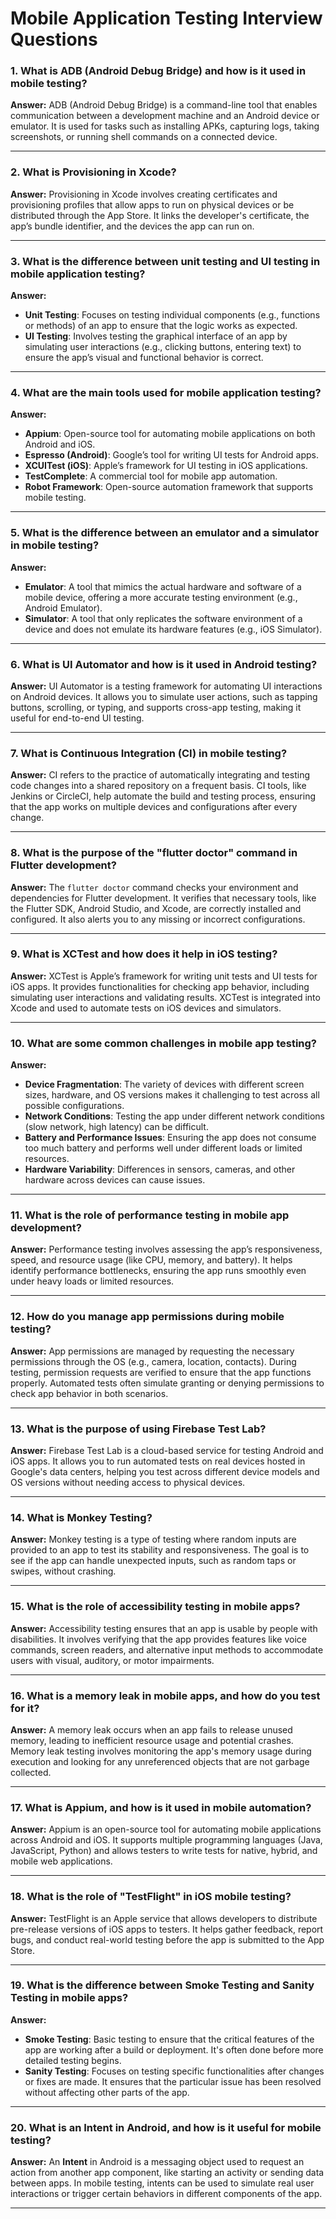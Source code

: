 # Mobile Application Testing Interview Questions

### 1. **What is ADB (Android Debug Bridge) and how is it used in mobile testing?**

**Answer:**
ADB (Android Debug Bridge) is a command-line tool that enables communication between a development machine and an Android device or emulator. It is used for tasks such as installing APKs, capturing logs, taking screenshots, or running shell commands on a connected device.

---

### 2. **What is Provisioning in Xcode?**

**Answer:**
Provisioning in Xcode involves creating certificates and provisioning profiles that allow apps to run on physical devices or be distributed through the App Store. It links the developer's certificate, the app’s bundle identifier, and the devices the app can run on.

---

### 3. **What is the difference between unit testing and UI testing in mobile application testing?**

**Answer:**
- **Unit Testing**: Focuses on testing individual components (e.g., functions or methods) of an app to ensure that the logic works as expected.
- **UI Testing**: Involves testing the graphical interface of an app by simulating user interactions (e.g., clicking buttons, entering text) to ensure the app’s visual and functional behavior is correct.

---

### 4. **What are the main tools used for mobile application testing?**

**Answer:**
- **Appium**: Open-source tool for automating mobile applications on both Android and iOS.
- **Espresso (Android)**: Google’s tool for writing UI tests for Android apps.
- **XCUITest (iOS)**: Apple’s framework for UI testing in iOS applications.
- **TestComplete**: A commercial tool for mobile app automation.
- **Robot Framework**: Open-source automation framework that supports mobile testing.

---

### 5. **What is the difference between an emulator and a simulator in mobile testing?**

**Answer:**
- **Emulator**: A tool that mimics the actual hardware and software of a mobile device, offering a more accurate testing environment (e.g., Android Emulator).
- **Simulator**: A tool that only replicates the software environment of a device and does not emulate its hardware features (e.g., iOS Simulator).

---

### 6. **What is UI Automator and how is it used in Android testing?**

**Answer:**
UI Automator is a testing framework for automating UI interactions on Android devices. It allows you to simulate user actions, such as tapping buttons, scrolling, or typing, and supports cross-app testing, making it useful for end-to-end UI testing.

---

### 7. **What is Continuous Integration (CI) in mobile testing?**

**Answer:**
CI refers to the practice of automatically integrating and testing code changes into a shared repository on a frequent basis. CI tools, like Jenkins or CircleCI, help automate the build and testing process, ensuring that the app works on multiple devices and configurations after every change.

---

### 8. **What is the purpose of the "flutter doctor" command in Flutter development?**

**Answer:**
The `flutter doctor` command checks your environment and dependencies for Flutter development. It verifies that necessary tools, like the Flutter SDK, Android Studio, and Xcode, are correctly installed and configured. It also alerts you to any missing or incorrect configurations.

---

### 9. **What is XCTest and how does it help in iOS testing?**

**Answer:**
XCTest is Apple’s framework for writing unit tests and UI tests for iOS apps. It provides functionalities for checking app behavior, including simulating user interactions and validating results. XCTest is integrated into Xcode and used to automate tests on iOS devices and simulators.

---

### 10. **What are some common challenges in mobile app testing?**

**Answer:**
- **Device Fragmentation**: The variety of devices with different screen sizes, hardware, and OS versions makes it challenging to test across all possible configurations.
- **Network Conditions**: Testing the app under different network conditions (slow network, high latency) can be difficult.
- **Battery and Performance Issues**: Ensuring the app does not consume too much battery and performs well under different loads or limited resources.
- **Hardware Variability**: Differences in sensors, cameras, and other hardware across devices can cause issues.

---

### 11. **What is the role of performance testing in mobile app development?**

**Answer:**
Performance testing involves assessing the app’s responsiveness, speed, and resource usage (like CPU, memory, and battery). It helps identify performance bottlenecks, ensuring the app runs smoothly even under heavy loads or limited resources.

---

### 12. **How do you manage app permissions during mobile testing?**

**Answer:**
App permissions are managed by requesting the necessary permissions through the OS (e.g., camera, location, contacts). During testing, permission requests are verified to ensure that the app functions properly. Automated tests often simulate granting or denying permissions to check app behavior in both scenarios.

---

### 13. **What is the purpose of using Firebase Test Lab?**

**Answer:**
Firebase Test Lab is a cloud-based service for testing Android and iOS apps. It allows you to run automated tests on real devices hosted in Google's data centers, helping you test across different device models and OS versions without needing access to physical devices.

---

### 14. **What is Monkey Testing?**

**Answer:**
Monkey testing is a type of testing where random inputs are provided to an app to test its stability and responsiveness. The goal is to see if the app can handle unexpected inputs, such as random taps or swipes, without crashing.

---

### 15. **What is the role of accessibility testing in mobile apps?**

**Answer:**
Accessibility testing ensures that an app is usable by people with disabilities. It involves verifying that the app provides features like voice commands, screen readers, and alternative input methods to accommodate users with visual, auditory, or motor impairments.

---

### 16. **What is a memory leak in mobile apps, and how do you test for it?**

**Answer:**
A memory leak occurs when an app fails to release unused memory, leading to inefficient resource usage and potential crashes. Memory leak testing involves monitoring the app's memory usage during execution and looking for any unreferenced objects that are not garbage collected.

---

### 17. **What is Appium, and how is it used in mobile automation?**

**Answer:**
Appium is an open-source tool for automating mobile applications across Android and iOS. It supports multiple programming languages (Java, JavaScript, Python) and allows testers to write tests for native, hybrid, and mobile web applications.

---

### 18. **What is the role of "TestFlight" in iOS mobile testing?**

**Answer:**
TestFlight is an Apple service that allows developers to distribute pre-release versions of iOS apps to testers. It helps gather feedback, report bugs, and conduct real-world testing before the app is submitted to the App Store.

---

### 19. **What is the difference between Smoke Testing and Sanity Testing in mobile apps?**

**Answer:**
- **Smoke Testing**: Basic testing to ensure that the critical features of the app are working after a build or deployment. It's often done before more detailed testing begins.
- **Sanity Testing**: Focuses on testing specific functionalities after changes or fixes are made. It ensures that the particular issue has been resolved without affecting other parts of the app.

---

### 20. **What is an Intent in Android, and how is it useful for mobile testing?**

**Answer:**
An **Intent** in Android is a messaging object used to request an action from another app component, like starting an activity or sending data between apps. In mobile testing, intents can be used to simulate real user interactions or trigger certain behaviors in different components of the app.

---
